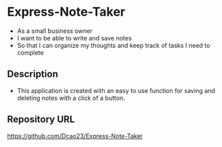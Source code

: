 # Express-Note-Taker

- As a small business owner
- I want to be able to write and save notes
- So that I can organize my thoughts and keep track of tasks I need to complete

## Description
- This application is created with an easy to use function for saving and deleting notes with a click of a button.

## Repository URL
https://github.com/Dcao23/Express-Note-Taker
